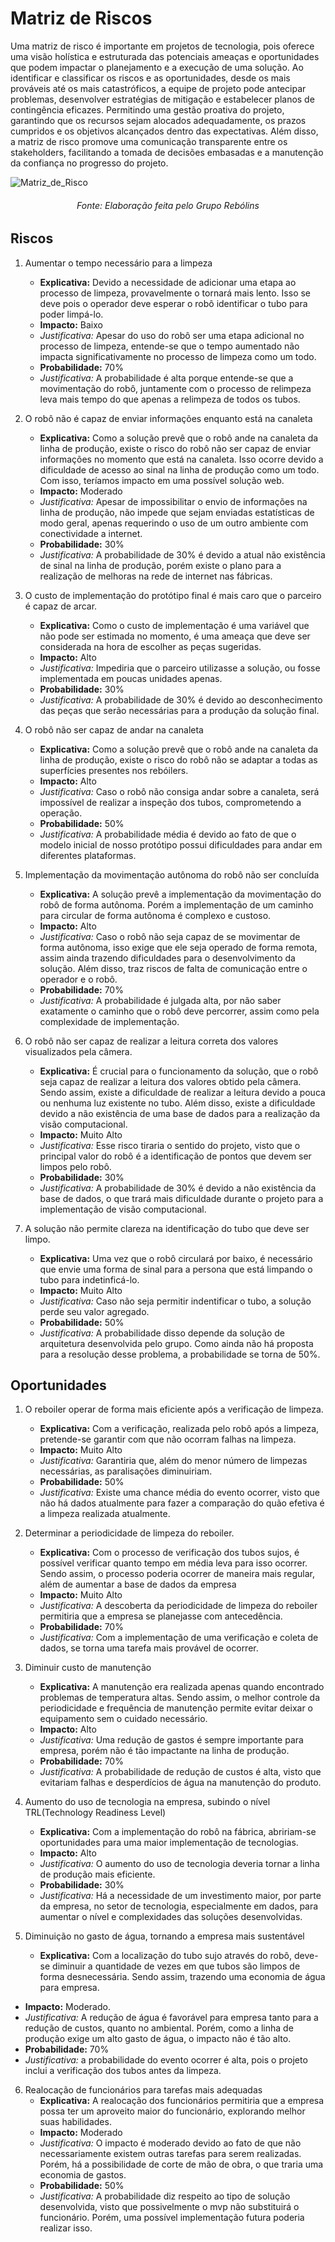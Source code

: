 # Matriz de Riscos

Uma matriz de risco é importante em projetos de tecnologia, pois oferece uma visão holística e estruturada das potenciais ameaças e oportunidades que podem impactar o planejamento e a execução de uma solução. Ao identificar e classificar os riscos e as oportunidades, desde os mais prováveis até os mais catastróficos, a equipe de projeto pode antecipar problemas, desenvolver estratégias de mitigação e estabelecer planos de contingência eficazes. Permitindo uma gestão proativa do projeto, garantindo que os recursos sejam alocados adequadamente, os prazos cumpridos e os objetivos alcançados dentro das expectativas. Além disso, a matriz de risco promove uma comunicação transparente entre os stakeholders, facilitando a tomada de decisões embasadas e a manutenção da confiança no progresso do projeto.

![Matriz_de_Risco](/img/matriz-de-risco.png)
<h6 align="center"> Fonte: Elaboração feita pelo Grupo Rebólins </h6>

## Riscos

1. Aumentar o tempo necessário para a limpeza
   - **Explicativa:** Devido a necessidade de adicionar uma etapa ao processo de limpeza, provavelmente o tornará mais lento. Isso se deve pois o operador deve esperar o robô identificar o tubo para poder limpá-lo. 
   - **Impacto:** Baixo
   - *Justificativa:* Apesar do uso do robô ser uma etapa adicional no processo de limpeza, entende-se que o tempo aumentado não impacta significativamente no processo de limpeza como um todo.
   - **Probabilidade:** 70%
   - *Justificativa:* A probabilidade é alta porque entende-se que a movimentação do robô, juntamente com o processo de relimpeza leva mais tempo do que apenas a relimpeza de todos os tubos.

2. O robô não é capaz de enviar informações enquanto está na canaleta
   - **Explicativa:** Como a solução prevê que o robô ande na canaleta da linha de produção, existe o risco do robô não ser capaz de enviar informações no momento que está na canaleta. Isso ocorre devido a dificuldade de acesso ao sinal na linha de produção como um todo. Com isso, teríamos impacto em uma possível solução web.
   - **Impacto:** Moderado
   - *Justificativa:* Apesar de impossibilitar o envio de informações na linha de produção, não impede que sejam enviadas estatísticas de modo geral, apenas requerindo o uso de um outro ambiente com conectividade a internet.
   - **Probabilidade:** 30%
   - *Justificativa:* A probabilidade de 30% é devido a atual não existência de sinal na linha de produção, porém existe o plano para a realização de melhoras na rede de internet nas fábricas.

3. O custo de implementação do protótipo final é mais caro que o parceiro é capaz de arcar.
   - **Explicativa:** Como o custo de implementação é uma variável que não pode ser estimada no momento, é uma ameaça que deve ser considerada na hora de escolher as peças sugeridas.
   - **Impacto:** Alto
   - *Justificativa:* Impediria que o parceiro utilizasse a solução, ou fosse implementada em poucas unidades apenas.
   - **Probabilidade:** 30%
   - *Justificativa:* A probabilidade de 30% é devido ao desconhecimento das peças que serão necessárias para a produção da solução final. 

4. O robô não ser capaz de andar na canaleta
   - **Explicativa:** Como a solução prevê que o robô ande na canaleta da linha de produção, existe o risco do robô não se adaptar a todas as superfícies presentes nos rebóilers.
   - **Impacto:** Alto
   - *Justificativa:* Caso o robô não consiga andar sobre a canaleta, será impossível de realizar a inspeção dos tubos, comprometendo a operação.
   - **Probabilidade:** 50%
   - *Justificativa:* A probabilidade média é devido ao fato de que o modelo inicial de nosso protótipo possui dificuldades para andar em diferentes plataformas.

5. Implementação da movimentação autônoma do robô não ser concluída
   - **Explicativa:** A solução prevê a implementação da movimentação do robô de forma autônoma. Porém a implementação de um caminho para circular de forma autônoma é complexo e custoso.
   - **Impacto:**  Alto
   - *Justificativa:* Caso o robô não seja capaz de se movimentar de forma autônoma, isso exige que ele seja operado de forma remota, assim ainda trazendo dificuldades para o desenvolvimento da solução. Além disso, traz riscos de falta de comunicação entre o operador e o robô.
   - **Probabilidade:** 70%
   - *Justificativa:* A probabilidade é julgada alta, por não saber exatamente o caminho que o robô deve percorrer, assim como pela complexidade de implementação.


6. O robô não ser capaz de realizar a leitura correta dos valores visualizados pela câmera.
   - **Explicativa:** É crucial para o funcionamento da solução, que o robô seja capaz de realizar a leitura dos valores obtido pela câmera. Sendo assim, existe a dificuldade de realizar a leitura devido a pouca ou nenhuma luz existente no tubo. Além disso, existe a dificuldade devido a não existência de uma base de dados para a realização da visão computacional.
   - **Impacto:** Muito Alto
   - *Justificativa:* Esse risco tiraria o sentido do projeto, visto que o principal valor do robô é a identificação de pontos que devem ser limpos pelo robô.
   - **Probabilidade:** 30%
   - *Justificativa:* A probabilidade de 30% é devido a não existência da base de dados, o que trará mais dificuldade durante o projeto para a implementação de visão computacional.

7. A solução não permite clareza na identificação do tubo que deve ser limpo.
   - **Explicativa:** Uma vez que o robô circulará por baixo, é necessário que envie uma forma de sinal para a persona que está limpando o tubo para indetinficá-lo. 
   - **Impacto:** Muito Alto
   - *Justificativa:* Caso não seja permitir indentificar o tubo, a solução perde seu valor agregado.
   - **Probabilidade:** 50%
   - *Justificativa:* A probabilidade disso depende da solução de arquitetura desenvolvida pelo grupo. Como ainda não há proposta para a resolução desse problema, a probabilidade se torna de 50%.

## Oportunidades 

1. O reboiler operar de forma mais eficiente após a verificação de limpeza.
   - **Explicativa:** Com a verificação, realizada pelo robô após a limpeza, pretende-se garantir com que não ocorram falhas na limpeza. 
   - **Impacto:** Muito Alto 
   - *Justificativa:* Garantiria que, além do menor número de limpezas necessárias, as paralisações diminuiriam.
   - **Probabilidade:** 50%
   - *Justificativa:* Existe uma chance média do evento ocorrer, visto que não há dados atualmente para fazer a comparação do quão efetiva é a limpeza realizada atualmente.

2. Determinar a periodicidade de limpeza do reboiler.
   - **Explicativa:** Com o processo de verificação dos tubos sujos, é possível verificar quanto tempo em média leva para isso ocorrer. Sendo assim, o processo poderia ocorrer de maneira mais regular, além de aumentar a base de dados da empresa
   - **Impacto:** Muito Alto
   - *Justificativa:* A descoberta da periodicidade de limpeza do reboiler permitiria que a empresa se planejasse com antecedência.
   - **Probabilidade:** 70%
   - *Justificativa:* Com a implementação de uma verificação e coleta de dados, se torna uma tarefa mais provável de ocorrer.

3. Diminuir custo de manutenção
   - **Explicativa:** A manutenção era realizada apenas quando encontrado problemas de temperatura altas. Sendo assim, o melhor controle da periodicidade e frequência de manutenção permite evitar deixar o equipamento sem o cuidado necessário. 
   - **Impacto:** Alto
   - *Justificativa:* Uma redução de gastos é sempre importante para empresa, porém não é tão impactante na linha de produção.
   - **Probabilidade:** 70%
   - *Justificativa:* A probabilidade de redução de custos é alta, visto que evitariam falhas e desperdícios de água na manutenção do produto.
  
4. Aumento do uso de tecnologia na empresa, subindo o nível TRL(Technology Readiness Level)
   - **Explicativa:** Com a implementação do robô na fábrica, abririam-se oportunidades para uma maior implementação de tecnologias.
   - **Impacto:** Alto
   - *Justificativa:* O aumento do uso de tecnologia deveria tornar a linha de produção mais eficiente. 
   - **Probabilidade:** 30%
   - *Justificativa:* Há a necessidade de um investimento maior, por parte da empresa, no setor de tecnologia, especialmente em dados, para aumentar o nível e complexidades das soluções desenvolvidas.
  
5. Diminuição no gasto de água, tornando a empresa mais sustentável
   - **Explicativa:** Com a localização do tubo sujo através do robô, deve-se diminuir a quantidade de vezes em que tubos são limpos de forma desnecessária. Sendo assim, trazendo uma economia de água para empresa.
  - **Impacto:** Moderado.
  - *Justificativa:* A redução de água é favorável para empresa tanto para a redução de custos, quanto no  ambiental. Porém, como a linha de produção exige um alto gasto de água, o impacto não é tão alto.
  - **Probabilidade:** 70%
  - *Justificativa:* a probabilidade do evento ocorrer é alta, pois o projeto inclui a verificação dos tubos antes da limpeza.
 
6. Realocação de funcionários para tarefas mais adequadas
   - **Explicativa:** A realocação dos funcionários permitiria que a empresa possa ter um aproveito maior do funcionário, explorando melhor suas habilidades.
   - **Impacto:** Moderado
   - *Justificativa:* O impacto é moderado devido ao fato de que não necessariamente existem outras tarefas para serem realizadas. Porém, há a possibilidade de corte de mão de obra, o que traria uma economia de gastos.
   - **Probabilidade:** 50%
   - *Justificativa:* A probabilidade diz respeito ao tipo de solução desenvolvida, visto que possivelmente o mvp não substituirá o funcionário. Porém, uma possível implementação futura poderia realizar isso.